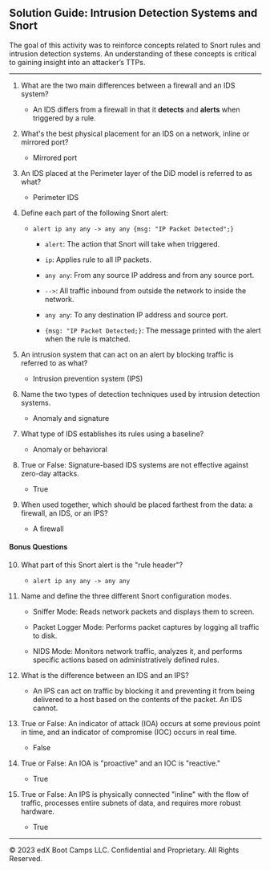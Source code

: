 ## Solution Guide: Intrusion Detection Systems and Snort

The goal of this activity was to reinforce concepts related to Snort rules and intrusion detection systems. An understanding of these concepts is critical to gaining insight into an attacker’s TTPs.

---

1. What are the two main differences between a firewall and an IDS system?

    - An IDS differs from a firewall in that it **detects** and **alerts** when triggered by a rule.

2. What's the best physical placement for an IDS on a network, inline or mirrored port?

    - Mirrored port

3. An IDS placed at the Perimeter layer of the DiD model is referred to as what?

    - Perimeter IDS

4. Define each part of the following Snort alert:

   - `alert ip any any -> any any {msg: "IP Packet Detected";}`

        - `alert`: The action that Snort will take when triggered.

        - `ip`: Applies rule to all IP packets.

        - `any any`: From any source IP address and from any source port.

        - `-->`: All traffic inbound from outside the network to inside the network.

        - `any any`: To any destination IP address and source port.

        - `{msg: "IP Packet Detected;}`: The message printed with the alert when the rule is matched.

5. An intrusion system that can act on an alert by blocking traffic is referred to as what?

      - Intrusion prevention system (IPS)

6. Name the two types of detection techniques used by intrusion detection systems.

      - Anomaly and signature

7. What type of IDS establishes its rules using a baseline?

    - Anomaly or behavioral

8. True or False: Signature-based IDS systems are not effective against zero-day attacks.

     - True

9. When used together, which should be placed farthest from the data: a firewall, an IDS, or an IPS?

     - A firewall

#### Bonus Questions

10. What part of this Snort alert is the "rule header"?

      - `alert ip any any -> any any`

11. Name and define the three different Snort configuration modes.

     - Sniffer Mode: Reads network packets and displays them to screen.
    
     - Packet Logger Mode: Performs packet captures by logging all traffic to disk.
    
     - NIDS Mode: Monitors network traffic, analyzes it, and performs specific actions based on administratively defined rules.

12. What is the difference between an IDS and an IPS?

    - An IPS can act on traffic by blocking it and preventing it from being delivered to a host based on the contents of the packet. An IDS cannot.

13. True or False: An indicator of attack (IOA) occurs at some previous point in time, and an indicator of compromise (IOC) occurs in real time.

    - False

14. True or False: An IOA is "proactive" and an IOC is "reactive."

     - True

15.  True or False: An IPS is physically connected "inline" with the flow of traffic, processes entire subnets of data, and requires more robust hardware.

     - True

--- 

© 2023 edX Boot Camps LLC. Confidential and Proprietary. All Rights Reserved.
